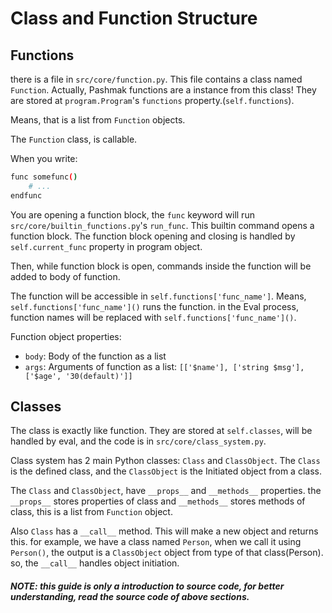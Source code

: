 # Class and Function Structure

## Functions
there is a file in `src/core/function.py`. This file contains a class named `Function`. Actually, Pashmak functions are a instance from this class! They are stored at `program.Program`'s `functions` property.(`self.functions`).

Means, that is a list from `Function` objects.

The `Function` class, is callable.

When you write:

```bash
func somefunc()
	# ...
endfunc
```

You are opening a function block, the `func` keyword will run `src/core/builtin_functions.py`'s `run_func`. This builtin command opens a function block. The function block opening and closing is handled by `self.current_func` property in program object.

Then, while function block is open, commands inside the function will be added to body of function.

The function will be accessible in `self.functions['func_name']`.
Means, `self.functions['func_name']()` runs the function. in the Eval process, function names will be replaced with `self.functions['func_name']()`.

Function object properties:
- `body`: Body of the function as a list
- `args`: Arguments of function as a list: `[['$name'], ['string $msg'], ['$age', '30(default)']]`

## Classes
The class is exactly like function. They are stored at `self.classes`, will be handled by eval, and the code is in `src/core/class_system.py`.

Class system has 2 main Python classes: `Class` and `ClassObject`. The `Class` is the defined class, and the `ClassObject` is the Initiated object from a class.

The `Class` and `ClassObject`, have `__props__` and `__methods__` properties. the `__props__` stores properties of class and `__methods__` stores methods of class, this is a list from `Function` object.

Also `Class` has a `__call__` method. This will make a new object and returns this. for example, we have a class named `Person`, when we call it using `Person()`, the output is a `ClassObject` object from type of that class(Person). so, the `__call__` handles object initiation.

##### NOTE: this guide is only a introduction to source code, for better understanding, read the source code of above sections.

